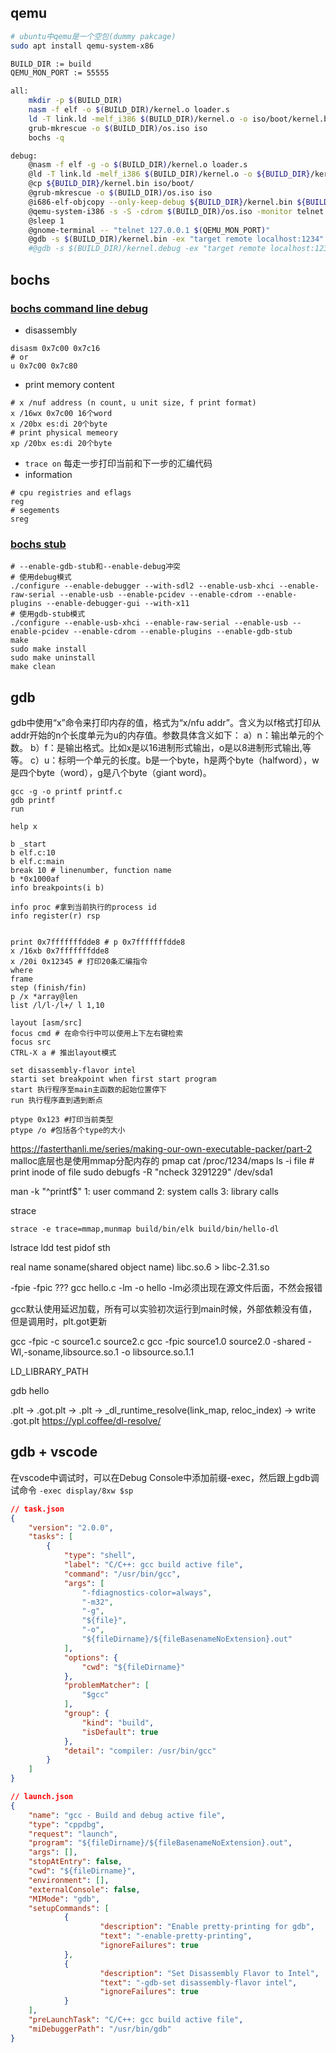 ## qemu
```bash
# ubuntu中qemu是一个空包(dummy pakcage)
sudo apt install qemu-system-x86
```
```bash
BUILD_DIR := build
QEMU_MON_PORT := 55555

all:
	mkdir -p $(BUILD_DIR)
	nasm -f elf -o $(BUILD_DIR)/kernel.o loader.s
	ld -T link.ld -melf_i386 $(BUILD_DIR)/kernel.o -o iso/boot/kernel.bin
	grub-mkrescue -o $(BUILD_DIR)/os.iso iso
	bochs -q

debug:
	@nasm -f elf -g -o $(BUILD_DIR)/kernel.o loader.s
	@ld -T link.ld -melf_i386 $(BUILD_DIR)/kernel.o -o ${BUILD_DIR}/kernel.bin
	@cp ${BUILD_DIR}/kernel.bin iso/boot/
	@grub-mkrescue -o $(BUILD_DIR)/os.iso iso
	@i686-elf-objcopy --only-keep-debug ${BUILD_DIR}/kernel.bin ${BUILD_DIR}/kernel.debug
	@qemu-system-i386 -s -S -cdrom $(BUILD_DIR)/os.iso -monitor telnet::$(QEMU_MON_PORT),server,nowait &
	@sleep 1
	@gnome-terminal -- "telnet 127.0.0.1 $(QEMU_MON_PORT)"
	@gdb -s $(BUILD_DIR)/kernel.bin -ex "target remote localhost:1234"
	#@gdb -s $(BUILD_DIR)/kernel.debug -ex "target remote localhost:1234"
```

## bochs
### [bochs command line debug](https://bochs.sourceforge.io/doc/docbook/user/internal-debugger.html)
- disassembly
```shell
disasm 0x7c00 0x7c16 
# or
u 0x7c00 0x7c80
```
- print memory content
``` shell
# x /nuf address (n count, u unit size, f print format)
x /16wx 0x7c00 16个word
x /20bx es:di 20个byte
# print physical memeory
xp /20bx es:di 20个byte 
```
- ```trace on``` 每走一步打印当前和下一步的汇编代码
- information
```shell
# cpu registries and eflags 
reg
# segements
sreg
```

### [bochs stub](https://bochs.sourceforge.io/doc/docbook/user/compiling.html)
```shell
# --enable-gdb-stub和--enable-debug冲突
# 使用debug模式
./configure --enable-debugger --with-sdl2 --enable-usb-xhci --enable-raw-serial --enable-usb --enable-pcidev --enable-cdrom --enable-plugins --enable-debugger-gui --with-x11
# 使用gdb-stub模式
./configure --enable-usb-xhci --enable-raw-serial --enable-usb --enable-pcidev --enable-cdrom --enable-plugins --enable-gdb-stub
make
sudo make install
sudo make uninstall
make clean
```
## gdb
gdb中使用“x”命令来打印内存的值，格式为“x/nfu addr”。含义为以f格式打印从addr开始的n个长度单元为u的内存值。参数具体含义如下：
a）n：输出单元的个数。
b）f：是输出格式。比如x是以16进制形式输出，o是以8进制形式输出,等等。
c）u：标明一个单元的长度。b是一个byte，h是两个byte（halfword），w是四个byte（word），g是八个byte（giant word)。
```shell
gcc -g -o printf printf.c
gdb printf
run

help x

b _start
b elf.c:10
b elf.c:main
break 10 # linenumber, function name
b *0x1000af
info breakpoints(i b)

info proc #拿到当前执行的process id
info register(r) rsp


print 0x7fffffffdde8 # p 0x7fffffffdde8
x /16xb 0x7fffffffdde8
x /20i 0x12345 # 打印20条汇编指令
where
frame
step (finish/fin)
p /x *array@len
list /l/l-/l+/ l 1,10

layout [asm/src]
focus cmd # 在命令行中可以使用上下左右键检索
focus src
CTRL-X a # 推出layout模式

set disassembly-flavor intel
starti set breakpoint when first start program
start 执行程序至main主函数的起始位置停下
run 执行程序直到遇到断点

ptype 0x123 #打印当前类型
ptype /o #包括各个type的大小
```
https://fasterthanli.me/series/making-our-own-executable-packer/part-2
malloc底层也是使用mmap分配内存的
pmap
cat /proc/1234/maps
ls -i file # print inode of file
sudo debugfs -R "ncheck 3291229" /dev/sda1

man -k "^printf$"
1: user command
2: system calls
3: library calls

strace
```shell
strace -e trace=mmap,munmap build/bin/elk build/bin/hello-dl
```
lstrace
ldd test
pidof sth

real name
soname(shared object name)
libc.so.6 > libc-2.31.so

-fpie -fpic ???
gcc hello.c -lm -o hello
-lm必须出现在源文件后面，不然会报错

gcc默认使用延迟加载，所有可以实验初次运行到main时候，外部依赖没有值，但是调用时，plt.got更新

gcc -fpic -c source1.c source2.c
gcc -fpic source1.0 source2.0 -shared -Wl,-soname,libsource.so.1 -o libsource.so.1.1

LD_LIBRARY_PATH

gdb hello

.plt -> .got.plt -> .plt -> _dl_runtime_resolve(link_map, reloc_index) -> write .got.plt
https://ypl.coffee/dl-resolve/

## gdb + vscode
在vscode中调试时，可以在Debug Console中添加前缀-exec，然后跟上gdb调试命令
```-exec display/8xw $sp```
```json
// task.json
{
	"version": "2.0.0",
	"tasks": [
		{
			"type": "shell",
			"label": "C/C++: gcc build active file",
			"command": "/usr/bin/gcc",
			"args": [
				"-fdiagnostics-color=always",
				"-m32",
				"-g",
				"${file}",
				"-o",
				"${fileDirname}/${fileBasenameNoExtension}.out"
			],
			"options": {
				"cwd": "${fileDirname}"
			},
			"problemMatcher": [
				"$gcc"
			],
			"group": {
				"kind": "build",
				"isDefault": true
			},
			"detail": "compiler: /usr/bin/gcc"
		}
	]
}
```
```json
// launch.json
{
	"name": "gcc - Build and debug active file",
	"type": "cppdbg",
	"request": "launch",
	"program": "${fileDirname}/${fileBasenameNoExtension}.out",
	"args": [],
	"stopAtEntry": false,
	"cwd": "${fileDirname}",
	"environment": [],
	"externalConsole": false,
	"MIMode": "gdb",
	"setupCommands": [
			{
					"description": "Enable pretty-printing for gdb",
					"text": "-enable-pretty-printing",
					"ignoreFailures": true
			},
			{
					"description": "Set Disassembly Flavor to Intel",
					"text": "-gdb-set disassembly-flavor intel",
					"ignoreFailures": true
			}
	],
	"preLaunchTask": "C/C++: gcc build active file",
	"miDebuggerPath": "/usr/bin/gdb"
}
```